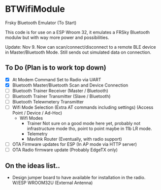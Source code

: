# BTWifiModule
Frsky Bluetooth Emulator (To Start)

This code is for use on a ESP Wroom 32, it emulates a FRSky Bluetooth modulw but with way more power and possibilities.

Update: Nov 9. Now can scan/connect/disconnect to a remote BLE device in Master/Bluetooth Mode. Still sends out simulated data on connection.

To Do (Plan is to work top down)
---------
- [x] At Modem Command Set to Radio via UART
- [x] Bluetooth Master/Bluetooth Scan and Device Connection
- [ ] Bluetooth Trainer Receiver (Master / Bluetooth)
- [ ] Bluetooth Trainer Transmitter (Slave / Bluetooth)
- [ ] Bluetooth Telewmetery Transmitter
- [ ] Wifi Mode Selection (Extra AT commands including settings) (Access Point / Device / Ad-Hoc)
   - Wifi Modes
     - Trainer Not sure on a good mode here yet, probably not infrastructure mode tho, point to point maybe in 11b LR mode. 
     - Telemetry
     - Mavlink Router (Eventually, with radio support)
- [ ] OTA Firmware updates for ESP (In AP mode via HTTP server)
- [ ] OTA Radio firmware update (Probably EdgeTX only)

On the ideas list.. 
-----------------
- Design jumper board to have available for installation in the radio. W/ESP WROOM32U (External Antenna)
